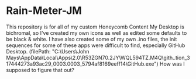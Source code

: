 # Rain-Meter-JM
This repository is for all of my custom Honeycomb Content
My Desktop is bichromal, so I've created my own icons as well as edited some defaults to be black & white.
I have also created some of my own .ino files, the init sequences for some of these apps were difficult to find, especially GitHub Desktop. (filePath: "C:\Users\John Mays\AppData\Local\Apps\2.0\R53ZGN70.2JY\WQL594TZ.M4Q\gith..tion_317444273a93ac29_0003.0003_5794af8169eeff14\GitHub.exe")
How was I supposed to figure that out?
